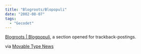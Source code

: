 ```yaml
---
title: "Blogroots/Blopopuli"
date: "2002-08-07"
tags:
  - "Gecodet"
---
```


[Blogroots | Blogpopuli](https://web.archive.org/web/20040628062646/http://www.blogroots.com/blogpopuli.blog), a section opened for trackback-postings.

via [Movable Type News](https://web.archive.org/web/20040628062646/http://www.movabletype.org/news/2002_08.shtml#000555)
